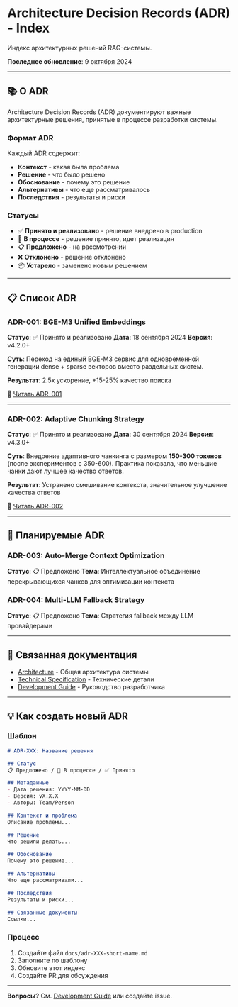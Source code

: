# Architecture Decision Records (ADR) - Index

Индекс архитектурных решений RAG-системы.

**Последнее обновление**: 9 октября 2024

---

## 📚 О ADR

Architecture Decision Records (ADR) документируют важные архитектурные решения, принятые в процессе разработки системы.

### Формат ADR

Каждый ADR содержит:
- **Контекст** - какая была проблема
- **Решение** - что было решено
- **Обоснование** - почему это решение
- **Альтернативы** - что еще рассматривалось
- **Последствия** - результаты и риски

### Статусы

- ✅ **Принято и реализовано** - решение внедрено в production
- 🔄 **В процессе** - решение принято, идет реализация
- 📋 **Предложено** - на рассмотрении
- ❌ **Отклонено** - решение отклонено
- 📦 **Устарело** - заменено новым решением

---

## 📋 Список ADR

### ADR-001: BGE-M3 Unified Embeddings
**Статус**: ✅ Принято и реализовано
**Дата**: 18 сентября 2024
**Версия**: v4.2.0+

**Суть**: Переход на единый BGE-M3 сервис для одновременной генерации dense + sparse векторов вместо раздельных систем.

**Результат**: 2.5x ускорение, +15-25% качество поиска

📄 [Читать ADR-001](adr-001-bge-m3-unified-embeddings.md)

---

### ADR-002: Adaptive Chunking Strategy
**Статус**: ✅ Принято и реализовано
**Дата**: 30 сентября 2024
**Версия**: v4.3.0+

**Суть**: Внедрение адаптивного чанкинга с размером **150-300 токенов** (после экспериментов с 350-600). Практика показала, что меньшие чанки дают лучшее качество ответов.

**Результат**: Устранено смешивание контекста, значительное улучшение качества ответов

📄 [Читать ADR-002](adr-002-adaptive-chunking.md)

---

## 🔮 Планируемые ADR

### ADR-003: Auto-Merge Context Optimization
**Статус**: 📋 Предложено
**Тема**: Интеллектуальное объединение перекрывающихся чанков для оптимизации контекста

### ADR-004: Multi-LLM Fallback Strategy
**Статус**: 📋 Предложено
**Тема**: Стратегия fallback между LLM провайдерами

---

## 📖 Связанная документация

- [Architecture](architecture.md) - Общая архитектура системы
- [Technical Specification](technical_specification.md) - Технические детали
- [Development Guide](development_guide.md) - Руководство разработчика

---

## 💡 Как создать новый ADR

### Шаблон

```markdown
# ADR-XXX: Название решения

## Статус
📋 Предложено / 🔄 В процессе / ✅ Принято

## Метаданные
- Дата решения: YYYY-MM-DD
- Версия: vX.X.X
- Авторы: Team/Person

## Контекст и проблема
Описание проблемы...

## Решение
Что решили делать...

## Обоснование
Почему это решение...

## Альтернативы
Что еще рассматривали...

## Последствия
Результаты и риски...

## Связанные документы
Ссылки...
```

### Процесс

1. Создайте файл `docs/adr-XXX-short-name.md`
2. Заполните по шаблону
3. Обновите этот индекс
4. Создайте PR для обсуждения

---

**Вопросы?** См. [Development Guide](development_guide.md) или создайте issue.
